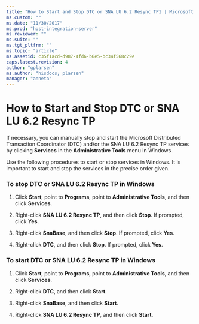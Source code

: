 ```yaml
---
title: "How to Start and Stop DTC or SNA LU 6.2 Resync TP1 | Microsoft Docs"
ms.custom: ""
ms.date: "11/30/2017"
ms.prod: "host-integration-server"
ms.reviewer: ""
ms.suite: ""
ms.tgt_pltfrm: ""
ms.topic: "article"
ms.assetid: c35f1acd-d987-4fd6-b6e5-bc34f568c29e
caps.latest.revision: 4
author: "gplarsen"
ms.author: "hisdocs; plarsen"
manager: "anneta"
---
```

# How to Start and Stop DTC or SNA LU 6.2 Resync TP
If necessary, you can manually stop and start the Microsoft Distributed Transaction Coordinator (DTC) and/or the SNA LU 6.2 Resync TP services by clicking **Services** in the **Administrative Tools** menu in Windows.  
  
 Use the following procedures to start or stop services in Windows. It is important to start and stop the services in the precise order given.  
  
### To stop DTC or SNA LU 6.2 Resync TP in Windows  
  
1.  Click **Start**, point to **Programs**, point to **Administrative Tools**, and then click **Services**.  
  
2.  Right-click **SNA LU 6.2 Resync TP**, and then click **Stop**. If prompted, click **Yes**.  
  
3.  Right-click **SnaBase**, and then click **Stop**. If prompted, click **Yes**.  
  
4.  Right-click **DTC**, and then click **Stop**. If prompted, click **Yes**.  
  
### To start DTC or SNA LU 6.2 Resync TP in Windows  
  
1.  Click **Start**, point to **Programs**, point to **Administrative Tools**, and then click **Services**.  
  
2.  Right-click **DTC**, and then click **Start**.  
  
3.  Right-click **SnaBase**, and then click **Start**.  
  
4.  Right-click **SNA LU 6.2 Resync TP**, and then click **Start**.